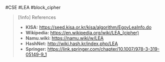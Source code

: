 #CSE #LEA #block_cipher

> [!info] References
> - **KISA:** https://seed.kisa.or.kr/kisa/algorithm/EgovLeaInfo.do
> - **Wikipedia:** https://en.wikipedia.org/wiki/LEA_(cipher)
> - **Namu.wiki:** https://namu.wiki/w/LEA
> - **HashNet:** http://wiki.hash.kr/index.php/LEA
> - **Springer:** https://link.springer.com/chapter/10.1007/978-3-319-05149-9_1



